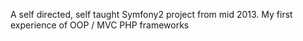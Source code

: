 A self directed, self taught Symfony2 project from mid 2013. My first experience of OOP / MVC PHP frameworks